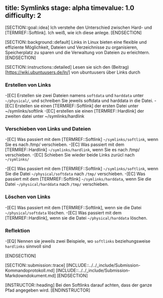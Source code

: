title: Symlinks
stage: alpha
timevalue: 1.0
difficulty: 2
---

[SECTION::goal::idea]
Ich verstehe den Unterschied zwischen Hard- und [TERMREF::Softlink]. Ich weiß, wie ich diese anlege.
[ENDSECTION]

[SECTION::background::default]
Links in Linux bieten eine flexible und effiziente Möglichkeit, Dateien und Verzeichnisse zu 
organisieren, Speicherplatz zu sparen und die Verwaltung von Dateien zu erleichtern.
[ENDSECTION]

[SECTION::instructions::detailed]
Lesen sie sich den (Beitrag)[https://wiki.ubuntuusers.de/ln/] von ubuntuusers über Links durch

### Erstellen von Links
-[EC] Erstellen sie zwei Dateien namens `softdata` und `harddata` unter `~/physical/`, und 
schreiben Sie jeweils softdata und harddata in die Datei.
-[EC] Erstellen sie einen [TERMREF::Softlink] der ersten Datei unter ~/symlinks/softlink
-[EC] erstellen sie einen [TERMREF::Hardlink] der zweiten datei unter ~/symlinks/hardlink

### Verschieben von Links und Dateien
-[EC] Was passiert mit dem [TERMREF::Softlink] `~/symlinks/softlink`, wenn Sie es nach /tmp/ verschieben.
-[EC] Was passiert mit dem [TERMREF::Hardlink] `~/symlinks/hardlink`, wenn Sie es nach /tmp/ verschieben.
-[EC] Schieben Sie wieder beide Links zurücl nach `~/symlinks/`

-[EC] Was passiert mit dem [TERMREF::Softlink] `~/symlinks/softlink`, wenn Sie die Datei `~/physical/softdata` nach `/tmp/` verschieben.
-[EC] Was passiert mit dem [TERMREF::Softlink] `~/symlinks/harddata`, wenn Sie die Datei `~/physical/harddata` nach `/tmp/` verschieben.

### Löschen von Links
-[EC] Was passiert mit dem [TERMREF::Softlink], wenn sie die Datei `~/physical/softdata` löschen.
-[EC] Was passiert mit dem [TERMREF::Hardlink], wenn sie die Datei `~/physical/harddata` löschen.

### Reflektion
-[EQ] Nennen sie jeweils zwei Beispiele, wo `softlinks` beziehungsweise `hardlinks` sinnvoll sind

[ENDSECTION]

[SECTION::submission::trace]
[INCLUDE::../../_include/Submission-Kommandoprotokoll.md]
[INCLUDE::../../_include/Submission-Markdowndokument.md]
[ENDSECTION]

[INSTRUCTOR::heading]
Bei den Softlinks darauf achten, dass der ganze Pfad angegeben wird.
[ENDINSTRUCTOR]